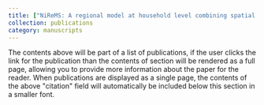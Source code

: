 ```yaml
---
title: ["NiReMS: A regional model at household level combining spatial econometrics with dynamic microsimulation"](https://doi.org/10.1080/17421772.2024.2333978)
collection: publications
category: manuscripts
---
```


The contents above will be part of a list of publications, if the user clicks the link for the publication than the contents of section will be rendered as a full page, allowing you to provide more information about the paper for the reader. When publications are displayed as a single page, the contents of the above "citation" field will automatically be included below this section in a smaller font.
